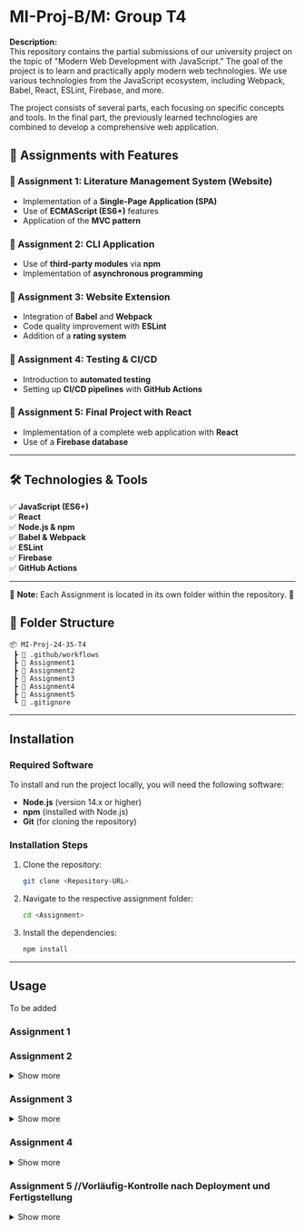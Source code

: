 # MI-Proj-B/M: Group T4 

**Description:**  
This repository contains the partial submissions of our university project on the topic of "Modern Web Development with JavaScript." The goal of the project is to learn and practically apply modern web technologies. We use various technologies from the JavaScript ecosystem, including Webpack, Babel, React, ESLint, Firebase, and more.

The project consists of several parts, each focusing on specific concepts and tools. In the final part, the previously learned technologies are combined to develop a comprehensive web application.

## 🚀 Assignments with Features

### 📌 Assignment 1: Literature Management System (Website)  
- Implementation of a **Single-Page Application (SPA)**  
- Use of **ECMAScript (ES6+)** features  
- Application of the **MVC pattern**  

### 📌 Assignment 2: CLI Application  
- Use of **third-party modules** via **npm**  
- Implementation of **asynchronous programming**  

### 📌 Assignment 3: Website Extension  
- Integration of **Babel** and **Webpack**  
- Code quality improvement with **ESLint**  
- Addition of a **rating system**  

### 📌 Assignment 4: Testing & CI/CD  
- Introduction to **automated testing**  
- Setting up **CI/CD pipelines** with **GitHub Actions**  

### 📌 Assignment 5: Final Project with React  
- Implementation of a complete web application with **React**  
- Use of a **Firebase database**  

---

## 🛠 Technologies & Tools  
✅ **JavaScript (ES6+)**  
✅ **React**  
✅ **Node.js & npm**  
✅ **Babel & Webpack**  
✅ **ESLint**  
✅ **Firebase**  
✅ **GitHub Actions**  

---

📌 **Note:** Each Assignment is located in its own folder within the repository. 🚀  

## 📂 Folder Structure


```
📦 MI-Proj-24-35-T4
 ┣ 📂 .github/workflows
 ┣ 📂 Assignment1
 ┣ 📂 Assignment2
 ┣ 📂 Assignment3
 ┣ 📂 Assignment4
 ┣ 📂 Assignment5
 ┗ 📜 .gitignore
```

---

## Installation  

### Required Software  
To install and run the project locally, you will need the following software:  
- **Node.js** (version 14.x or higher)  
- **npm** (installed with Node.js)  
- **Git** (for cloning the repository)  

### Installation Steps  
1. Clone the repository:
   ```bash
   git clone <Repository-URL>
   
2. Navigate to the respective assignment folder:
   ```bash
   cd <Assignment>
   
3. Install the dependencies:
   ```bash
   npm install

---

## Usage
To be added  
### Assignment 1
### Assignment 2 
<details> 
 <summary> Show more </summary>

1. Build the application:
   ```bash
   npm run build

2. Choose with the arrow-keys if you just want to validate the JS dependencies or also want to minify the JS Code. Confirm with ENTER.

   ![image](https://github.com/user-attachments/assets/6b5ede25-2ce2-4e0b-8028-ac16667fc78f)

</details>

### Assignment 3

<details> 
 <summary> Show more </summary>

- Build the application in Developer Mode
  - Creates a dist-folder with bundeled JS-Code
   ```bash
   npm run build:dev
 
- Build the application in Production Mode
  - Creates a dist-folder with minified JS-Code
   ```bash 
    npm run build:prod
   
- Start the application
1. Start the application:
   ```bash
   npm run start
2. Open the Browser at http://localhost:3000/
</details>

### Assignment 4
<details> 
 <summary> Show more </summary>
The application runs scripts in a CI-Pipeline, if you create a Pull-Request to the main-Branch of this Repo
 
# How to run the scripts manually
 - Check the Test-Coverage
    ```bash
    npm run coverage
  
 - Run tests on code
    ```bash 
    npm run test
    
 - Run the liniting
    ```bash 
    npm run lint
    
 - Build
   - Development-Mode
     ```bash 
     npm run dev
   - Production-Mode
     ```bash 
     npm run build

</details>

### Assignment 5 //Vorläufig-Kontrolle nach Deployment und Fertigstellung
<details> 
 <summary> Show more </summary>
1. To use the application you need to have a Google-Account or create one, because it uses the Cloud Firestore Service. 
2. If you have created your own Firestore Database, you need to add a .env-file with the Firebase Global Configurations.
3. You need to change the collectionName in the Database.jsx to the name of your own collection
 
    📂 Assignment5
     ┣ 📂 src
        ┣ 📂 assets
        ┣ 📂 firebase_local
           ┣ ⚛️ Database.jsx    🡄
           ┣ ⚛️ FB_App.jsx
        ┣ 📂 Modules
        ┣ ⚛️ App.jsx
        ┣ ⚛️ main.jsx
        ...
    
  ![image](https://github.com/user-attachments/assets/b299327b-03d3-4586-b5c2-a40ab123b65d)
  

---

## 👥Authors  
👤 Elena Julia Laubinger  
👤 Anna-Lena Lumpp  
👤 Monique Maurer  
👤 Xinyu Ren  

---

## 🔒 License  
BSD 3-Clause License

Copyright (c) [2025], [Elena Julia Laubinger, Anna-Lena Lumpp, Monique Maurer, Xinyu Ren]

Use, modification, and distribution of the code are permitted with the condition that the copyright notice and this license are included in all copies of the code. The name of the author or organization may not be used in connection with derived works without explicit permission.
